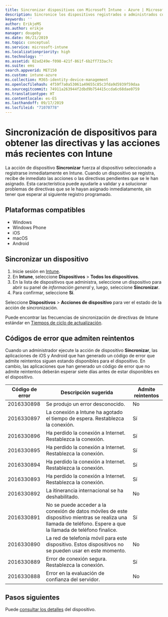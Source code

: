 ```yaml
---
title: Sincronizar dispositivos con Microsoft Intune - Azure | Microsoft Docs
description: Sincronice los dispositivos registrados o administrados con Microsoft Intune para obtener las directivas y acciones más recientes. Incluye los pasos necesarios para efectuar la sincronización con Azure Portal y se enumeran los códigos de error que se pueden recuperar.
keywords: ''
author: ErikjeMS
ms.author: erikje
manager: dougeby
ms.date: 06/21/2019
ms.topic: conceptual
ms.service: microsoft-intune
ms.localizationpriority: high
ms.technology: ''
ms.assetid: 02ad249e-f098-421f-861f-6b2ff733ac7c
ms.suite: ems
search.appverid: MET150
ms.custom: intune-azure
ms.collection: M365-identity-device-management
ms.openlocfilehash: 4f59f7a0a53061a49655c85c3fda9d5939f59daa
ms.sourcegitcommit: 74911a263944f2dbd9b754415ccda6c68dae0759
ms.translationtype: HT
ms.contentlocale: es-ES
ms.lasthandoff: 09/17/2019
ms.locfileid: "71070778"
---
```

# <a name="sync-devices-to-get-the-latest-policies-and-actions-with-intune"></a>Sincronización de dispositivos para obtener las directivas y las acciones más recientes con Intune


La acción de dispositivo **Sincronizar** fuerza al dispositivo seleccionado a registrarse inmediatamente en Intune. Cuando un dispositivo se registra, recibe de inmediato las acciones o las directivas pendientes que se le han asignado. Esta característica puede ayudarle a validar y a solucionar problemas de directivas que se le hayan asignado inmediatamente, sin tener que esperar al siguiente registro programado.

## <a name="supported-platforms"></a>Plataformas compatibles

- Windows
- Windows Phone
- iOS
- macOS
- Android

## <a name="sync-a-device"></a>Sincronizar un dispositivo

1. Inicie sesión en [Intune](https://go.microsoft.com/fwlink/?linkid=2090973). 
3. En **Intune**, seleccione **Dispositivos** > **Todos los dispositivos**.
4. En la lista de dispositivos que administra, seleccione un dispositivo para abrir su panel de *información general* y, luego, seleccione **Sincronizar**.
5. Para confirmar, seleccione **Sí**.

Seleccione **Dispositivos** > **Acciones de dispositivo** para ver el estado de la acción de sincronización.

Puede encontrar las frecuencias de sincronización de directivas de Intune estándar en [Tiempos de ciclo de actualización](device-profile-troubleshoot.md#how-long-does-it-take-for-devices-to-get-a-policy-profile-or-app-after-they-are-assigned).

## <a name="retryable-error-codes"></a>Códigos de error que admiten reintentos

Cuando un administrador ejecute la acción de dispositivo **Sincronizar**, las aplicaciones de iOS y Android que han generado un código de error que admite reintentos siguen estando disponibles para el dispositivo. En cambio, las aplicaciones que han generado un código de error que no admite reintentos deberán esperar siete días antes de estar disponibles en el dispositivo.


| Código de error  | Descripción sugerida | Admite reintentos |
|---|---|---|
| 2016330898 | Se produjo un error desconocido. | No |
| 2016330897 | La conexión a Intune ha agotado el tiempo de espera. Restablezca la conexión. | Sí |
| 2016330896 | Ha perdido la conexión a Internet. Restablezca la conexión. | Sí |
| 2016330895 | Ha perdido la conexión a Internet. Restablezca la conexión. | Sí |
| 2016330894 | Ha perdido la conexión a Internet. Restablezca la conexión. | Sí |
| 2016330893 | Ha perdido la conexión a Internet. Restablezca la conexión. | Sí|
| 2016330892 | La itinerancia internacional se ha deshabilitado. | No|
| 2016330891 | No se puede acceder a la conexión de datos móviles de este dispositivo mientras se realiza una llamada de teléfono. Espere a que la llamada de teléfono finalice. | Sí|
| 2016330890 | La red de telefonía móvil para este dispositivo. Estos dispositivos no se pueden usar en este momento. | No|
| 2016330889 | Error de conexión segura. Restablezca la conexión. | Sí|
| 2016330888 | Error en la evaluación de confianza del servidor. | No|

## <a name="next-steps"></a>Pasos siguientes

Puede [consultar los detalles](device-inventory.md) del dispositivo.
 
